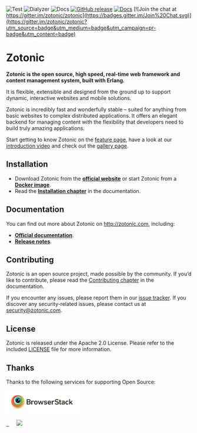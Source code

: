 ![Test](https://github.com/zotonic/zotonic/workflows/Test/badge.svg)
![Dialyzer](https://github.com/zotonic/zotonic/workflows/Test/dialyzer.svg)
![Docs](https://github.com/zotonic/zotonic/workflows/Test/docs.svg)
[![GitHub release](https://img.shields.io/github/release/zotonic/zotonic.svg?maxAge=3600?style=flat-square)](../../releases)
[![Docs](https://readthedocs.org/projects/zotonic/badge/?version=latest)](http://docs.zotonic.com/en/latest/)
[![Join the chat at https://gitter.im/zotonic/zotonic](https://badges.gitter.im/Join%20Chat.svg)](https://gitter.im/zotonic/zotonic?utm_source=badge&utm_medium=badge&utm_campaign=pr-badge&utm_content=badge)

Zotonic
=======

**Zotonic is the open source, high speed, real-time web framework  and content management system, built with Erlang.**

It is flexible, extensible and designed from the ground up to support dynamic, interactive websites and mobile solutions.

Zotonic is incredibly fast and wonderfully stable – suited for anything from basic websites to complex distributed applications. It offers an elegant backend for managing content with the flexibility that developers need to build truly amazing applications.

Start getting to know Zotonic on the [feature page](http://zotonic.com/features), have a look at our [introduction video](http://zotonic.com/page/750/video-introduction-to-zotonic) and check out the [gallery page](http://www.zotonic.com/gallery/735/screen-shot-gallery).

Installation
------------

* Download Zotonic from the [**official website**](http://zotonic.com/download)
  or start Zotonic from a [**Docker image**](http://zotonic.com/docs/latest/developer-guide/docker.html).
* Read the [**Installation chapter**](http://docs.zotonic.com/en/latest/developer-guide/getting-started.html#installation)
  in the documentation.

Documentation
-------------

You can find out more about Zotonic on http://zotonic.com, including:

* [**Official documentation**](http://zotonic.com/docs).
* [**Release notes**](http://zotonic.com/docs/latest/developer-guide/releasenotes/index.html).

Contributing
------------

Zotonic is an open source project, made possible by the community. If you’d like to contribute,
please read the [Contributing chapter](http://zotonic.com/docs/latest/developer-guide/contributing.html)
in the documentation.

If you encounter any issues, please report them in our
[issue tracker](https://github.com/zotonic/zotonic/issues). If you discover
any security-related issues, please contact us at [security@zotonic.com](mailto:security@zotonic.com).

License
-------

Zotonic is released under the Apache 2.0 License. Please refer to the included
[LICENSE](LICENSE) file for more information.

Thanks
------

Thanks to the following services for supporting Open Source:

<a href="https://browserstack.com/"><img rel="Thanks to BrowserStack" src="https://raw.githubusercontent.com/zotonic/zotonic/master/doc/img/browserstack-logo.png" height="64" /></a>

<a href="https://travis-ci.com/">&nbsp;&nbsp;<img rel="Thanks to Travis-CI" src="https://travis-ci.org/images/logos/TravisCI-Full-Color.png" height="40" style="padding-left: 20px"></a>

